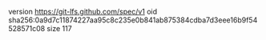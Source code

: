 version https://git-lfs.github.com/spec/v1
oid sha256:0a9d7c11874227aa95c8c235e0b841ab875384cdba7d3eee16b9f54528571c08
size 117
